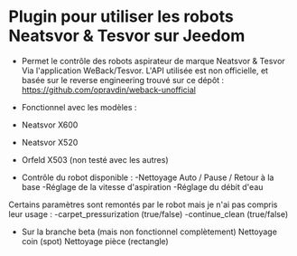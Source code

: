 # Plugin pour utiliser les robots Neatsvor & Tesvor sur Jeedom

* Permet le contrôle des robots aspirateur de marque Neatsvor & Tesvor
Via l'application WeBack/Tesvor. 
L'API utilisée est non officielle, et basée sur le reverse engineering trouvé sur ce dépôt : https://github.com/opravdin/weback-unofficial

* Fonctionnel avec les modèles : 
* Neatsvor X600 
* Neatsvor X520
* Orfeld X503
(non testé avec les autres)

* Contrôle du robot disponible :
-Nettoyage Auto / Pause / Retour à la base
-Réglage de la vitesse d'aspiration 
-Réglage du débit d'eau

Certains paramètres sont remontés par le robot mais je n'ai pas compris leur usage :
-carpet_pressurization (true/false)
-continue_clean (true/false)

* Sur la branche beta (mais non fonctionnel complètement)
Nettoyage coin (spot)
Nettoyage pièce (rectangle)

